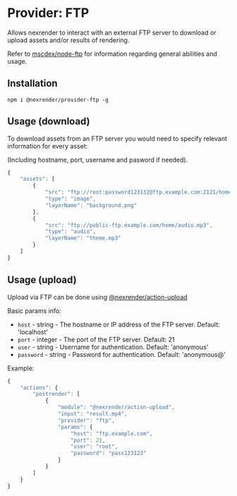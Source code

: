 # Provider: FTP

Allows nexrender to interact with an external FTP server to download or upload assets and/or results of rendering.

Refer to [mscdex/node-ftp](https://github.com/mscdex/node-ftp) for information regarding general abilities and usage.

## Installation

```
npm i @nexrender/provider-ftp -g
```

## Usage (download)

To download assets from an FTP server you would need to specify relevant information for every asset:

(Including hostname, port, username and pasword if needed).

```js
{
    "assets": [
        {
            "src": "ftp://root:password123132@ftp.example.com:2121/home/files/background.jpg",
            "type": "image",
            "layerName": "background.png"
        },
        {
            "src": "ftp://public-ftp.example.com/home/audio.mp3",
            "type": "audio",
            "layerName": "theme.mp3"
        }
    ]
}
````

## Usage (upload)

Upload via FTP can be done using [@nexrender/action-upload](packages/nexrender-action-upload)

Basic params info:

* `host` - string - The hostname or IP address of the FTP server. Default: 'localhost'
* `port` - integer - The port of the FTP server. Default: 21
* `user` - string - Username for authentication. Default: 'anonymous'
* `password` - string - Password for authentication. Default: 'anonymous@'

Example:

```js
{
    "actions": {
        "postrender": [
            {
                "module": "@nexrender/action-upload",
                "input": "result.mp4",
                "provider": "ftp",
                "params": {
                    "host": "ftp.example.com",
                    "port": 21,
                    "user": "root",
                    "password": "pass123123"
                }
            }
        ]
    }
}
